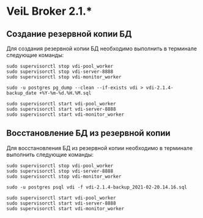 # VeiL Broker 2.1.*

## Создание резервной копии БД

Для создания резервной копии БД необходимо выполнить в терминале следующие команды:

```
sudo supervisorctl stop vdi-pool_worker  
sudo supervisorctl stop vdi-server-8888  
sudo supervisorctl stop vdi-monitor_worker
 
sudo -u postgres pg_dump --clean --if-exists vdi > vdi-2.1.4-backup_date +%Y-%m-%d.%H.%M.sql
 
sudo supervisorctl start vdi-pool_worker  
sudo supervisorctl start vdi-server-8888  
sudo supervisorctl start vdi-monitor_worker
```

## Восстановление БД из резервной копии

Для восстановления БД из резервной копии необходимо в терминале выполнить следующие команды:

```
sudo supervisorctl stop vdi-pool_worker  
sudo supervisorctl stop vdi-server-8888  
sudo supervisorctl stop vdi-monitor_worker
 
sudo -u postgres psql vdi -f vdi-2.1.4-backup_2021-02-20.14.16.sql
 
sudo supervisorctl start vdi-pool_worker  
sudo supervisorctl start vdi-server-8888  
sudo supervisorctl start vdi-monitor_worker
```